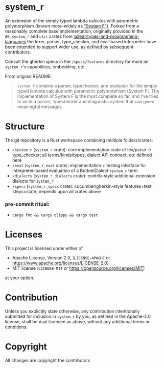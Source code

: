 # system_r

An extension of the simply typed lambda calculus with parametric polymorphism (known more-widely as ["System F"](https://en.wikipedia.org/wiki/System_F)). Forked from a reasonably complete base implementation, originally provided in the `06_system_f` and `util` crates from [lazear/types-and-programming-languages](https://github.com/lazear/types-and-programming-languages) the lexer, parser, type_checker, and eval-based interpreter have been extended to support wider use, as defined by subsequent contributors.

Consult the gherkin specs in the `/specs/features` directory for more on `system_r`'s capabilities, embedding, etc.

From original README:

> `system_f` contains a parser, typechecker, and evaluator for the simply typed lambda calculus with parametric polymorphism (System F). The implementation of System F is the most complete so far, and I've tried to write a parser, typechecker and diagnostic system that can given meaningful messages

# Structure

The git repository is a Rust workspace containing multiple folders/crates:

- `/system_r` (`system_r` crate): core implementation crate of lex/parse -> type_checker; all terms/kinds/types, dialect API contract, etc defined here
- `/eval` (`system_r_eval` crate): implementation + testing interface for interpreter-based evaluation of a BottomDialect `system_r` term
- `/dialects` (`system_r_dialects` crate): contrib-style additional extension dialects for `system_r`
- `/specs` (`system_r_specs` crate): cucumber/gherkin-style features+test steps+state; depends upon all crates above

### pre-commit ritual:
- `cargo fmt && cargo clippy && cargo test`

# Licenses

This project is licensed under either of

- Apache License, Version 2.0, (`LICENSE-APACHE` or https://www.apache.org/licenses/LICENSE-2.0)
- MIT license (`LICENSE-MIT` or https://opensource.org/licenses/MIT)

at your option.

# Contribution

Unless you explicitly state otherwise, any contribution intentionally submitted for inclusion in `system_r` by you, as defined in the Apache-2.0 license, shall be dual licensed as above, without any additional terms or conditions.

# Copyright

All changes are copyright the contributors